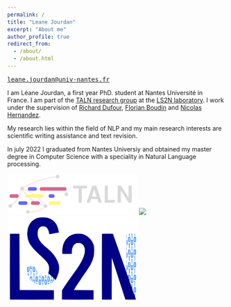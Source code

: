 ```yaml
---
permalink: /
title: "Leane Jourdan"
excerpt: "About me"
author_profile: true
redirect_from: 
  - /about/
  - /about.html
---
```

<tt>leane.jourdan@univ-nantes.fr</tt>


I am Léane Jourdan, a first year PhD. student at Nantes Université in France. I am part of the [TALN research group](https://taln-ls2n.github.io/) at the [LS2N laboratory](https://www.ls2n.fr/).
I work under the supervision of [Richard Dufour](https://cv.hal.science/richard-dufour), [Florian Boudin](https://boudinfl.github.io/) and [Nicolas Hernandez](https://www.linkedin.com/in/nicolas-hernandez-28856b2/).

My research lies within the field of NLP and my main research interests are scientific writing assistance and text revision.

In july 2022 I graduated from Nantes Universiy and obtained my master degree in Computer Science with a speciality in Natural Language processing.

<img src="/images/logo_taln.png" width="300"> 


<img src="/images/Logotype_NantesUniversité_Vecto.png" width="300"> 


<img src="/images/LS2N_Logo.png" width="300"> 